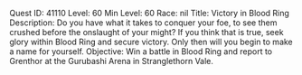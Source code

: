 Quest ID: 41110
Level: 60
Min Level: 60
Race: nil
Title: Victory in Blood Ring
Description: Do you have what it takes to conquer your foe, to see them crushed before the onslaught of your might? If you think that is true, seek glory within Blood Ring and secure victory. Only then will you begin to make a name for yourself.
Objective: Win a battle in Blood Ring and report to Grenthor at the Gurubashi Arena in Stranglethorn Vale.
